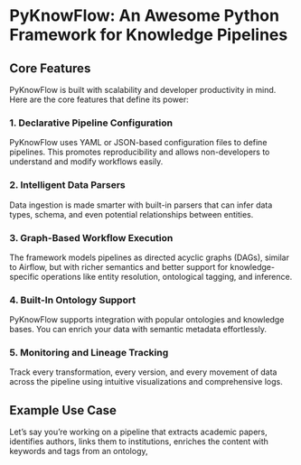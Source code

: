 # PyKnowFlow: An Awesome Python Framework for Knowledge Pipelines

## Core Features

PyKnowFlow is built with scalability and developer productivity in mind. Here are the core features that define its power:

### 1. Declarative Pipeline Configuration

PyKnowFlow uses YAML or JSON-based configuration files to define pipelines. This promotes reproducibility and allows non-developers to understand and modify workflows easily.

### 2. Intelligent Data Parsers

Data ingestion is made smarter with built-in parsers that can infer data types, schema, and even potential relationships between entities.

### 3. Graph-Based Workflow Execution

The framework models pipelines as directed acyclic graphs (DAGs), similar to Airflow, but with richer semantics and better support for knowledge-specific operations like entity resolution, ontological tagging, and inference.

### 4. Built-In Ontology Support

PyKnowFlow supports integration with popular ontologies and knowledge bases. You can enrich your data with semantic metadata effortlessly.

### 5. Monitoring and Lineage Tracking

Track every transformation, every version, and every movement of data across the pipeline using intuitive visualizations and comprehensive logs.

## Example Use Case

Let’s say you’re working on a pipeline that extracts academic papers, identifies authors, links them to institutions, enriches the content with keywords and tags from an ontology,
